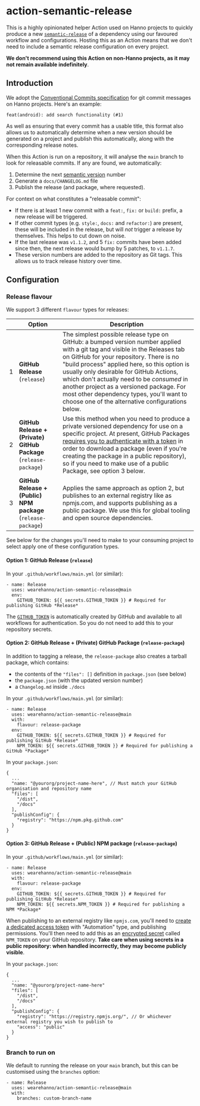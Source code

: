 # action-semantic-release

This is a highly opinionated helper Action used on Hanno projects to quickly produce a new [`semantic-release`](https://github.com/semantic-release/semantic-release) of a dependency using our favoured workflow and configurations. Hosting this as an Action means that we don't need to include a semantic release configuration on every project.

**We don't recommend using this Action on non-Hanno projects, as it may not remain available indefinitely**.

## Introduction

We adopt the [Conventional Commits specification](https://www.conventionalcommits.org/en/v1.0.0/#summary) for git commit messages on Hanno projects. Here's an example:

```
feat(android): add search functionality (#1)
```

As well as ensuring that every commit has a usable title, this format also allows us to automatically determine when a new version should be generated on a project and publish this automatically, along with the corresponding release notes.

When this Action is run on a repository, it will analyse the `main` branch to look for releasable commits. If any are found, we automatically:

1. Determine the next [semantic version](https://semver.org) number
2. Generate a `docs/CHANGELOG.md` file
3. Publish the release (and package, where requested).

For context on what constitutes a "releasable commit":

- If there is at least 1 new commit with a `feat:`, `fix:` or `build:` prefix, a new release will be triggered.
- If other commit types (e.g. `style:`, `docs:` and `refactor:`) are present, these will be included in the release, but will _not_ trigger a release by themselves. This helps to cut down on noise.
- If the last release was `v1.1.2`, and 5 `fix:` commits have been added since then, the next release would bump by 5 patches, to `v1.1.7`.
- These version numbers are added to the repository as Git tags. This allows us to track release history over time.


## Configuration

### Release flavour

We support 3 different `flavour` types for releases:

|     | **Option**                                                        | **Description**                                                                                                                                                                                                                                                                                                                                                                                                                                               |
| --- | ----------------------------------------------------------------- | ------------------------------------------------------------------------------------------------------------------------------------------------------------------------------------------------------------------------------------------------------------------------------------------------------------------------------------------------------------------------------------------------------------------------------------------------------------- |
| 1   | **GitHub Release** (`release`)                                    | The simplest possible release type on GitHub: a bumped version number applied with a git tag and visible in the Releases tab on GitHub for your repository. There is no "build process" applied here, so this option is usually only desirable for GitHub Actions, which don't actually need to be _consumed_ in another project as a versioned package. For most other dependency types, you'll want to choose one of the alternative configurations below.  |
| 2   | **GitHub Release + (Private) GitHub Package** (`release-package`) | Use this method when you need to produce a private versioned dependency for use on a specific project. At present, GitHub Packages [requires you to authenticate with a token](https://docs.github.com/en/packages/guides/configuring-npm-for-use-with-github-packages#installing-a-package) in order to download a package (even if you're creating the package in a public repository), so if you need to make use of a public Package, see option 3 below. |
| 3   | **GitHub Release + (Public) NPM package** (`release-package`)     | Applies the same approach as option 2, but publishes to an external registry like as npmjs.com, and supports publishing as a public package. We use this for global tooling and open source dependencies.                                                                                                                                                                                                                                                     |

See below for the changes you'll need to make to your consuming project to select apply one of these configuration types.

#### Option 1: GitHub Release (`release`)

In your `.github/workflows/main.yml` (or similar):

```
- name: Release
  uses: wearehanno/action-semantic-release@main
  env:
    GITHUB_TOKEN: ${{ secrets.GITHUB_TOKEN }} # Required for publishing GitHub *Release*
```

The [`GITHUB_TOKEN`](https://docs.github.com/en/actions/reference/authentication-in-a-workflow#about-the-github_token-secret) is automatically created by GitHub and available to all workflows for authentication. So you do not need to add this to your repository secrets.

#### Option 2: GitHub Release + (Private) GitHub Package (`release-package`)

In addition to tagging a release, the `release-package` also creates a tarball package, which contains:

- the contents of the `"files": []` definition in `package.json` (see below)
- the `package.json` (with the updated version number)
- a `Changelog.md` inside `./docs`

In your `.github/workflows/main.yml` (or similar):

```
- name: Release
  uses: wearehanno/action-semantic-release@main
  with:
    flavour: release-package
  env:
    GITHUB_TOKEN: ${{ secrets.GITHUB_TOKEN }} # Required for publishing GitHub *Release*
    NPM_TOKEN: ${{ secrets.GITHUB_TOKEN }} # Required for publishing a GitHub *Package*
```

In your `package.json`:

```
{
  ...
  "name: "@yourorg/project-name-here", // Must match your GitHub organisation and repository name
  "files": [
    "/dist",
    "/docs"
  ],
  "publishConfig": {
    "registry": "https://npm.pkg.github.com"
  }
}
```

#### Option 3: GitHub Release + (Public) NPM package (`release-package`)

In your `.github/workflows/main.yml` (or similar):

```
- name: Release
  uses: wearehanno/action-semantic-release@main
  with:
    flavour: release-package
  env:
    GITHUB_TOKEN: ${{ secrets.GITHUB_TOKEN }} # Required for publishing GitHub *Release*
    NPM_TOKEN: ${{ secrets.NPM_TOKEN }} # Required for publishing a NPM *Package*
```

When publishing to an external registry like `npmjs.com`, you'll need to [create a dedicated access token](https://docs.npmjs.com/creating-and-viewing-access-tokens) with "Automation" type, and publishing permissions. You'll then need to add this as an [encrypted secret](https://docs.github.com/en/actions/reference/encrypted-secrets) called `NPM_TOKEN` on your GitHub repository. **Take care when using secrets in a public repository: when handled incorrectly, they may become publicly visible**.

In your `package.json`:

```
{
  ...
  "name: "@yourorg/project-name-here"
  "files": [
    "/dist",
    "/docs"
  ],
  "publishConfig": {
    "registry": "https://registry.npmjs.org/", // Or whichever external registry you wish to publish to
    "access": "public"
  }
}
```

### Branch to run on

We default to running the release on your `main` branch, but this can be customised using the `branches` option:

```
- name: Release
  uses: wearehanno/action-semantic-release@main
  with:
    branches: custom-branch-name
```
